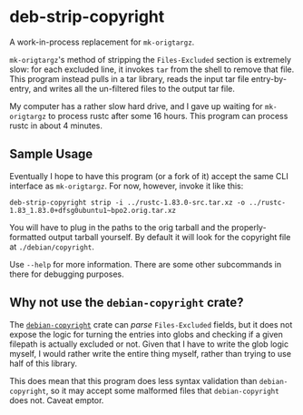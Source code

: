 # deb-strip-copyright

A work-in-process replacement for `mk-origtargz`.

`mk-origtargz`'s method of stripping the `Files-Excluded` section
is extremely slow: for each excluded line, it invokes `tar` from
the shell to remove that file.
This program instead pulls in a tar library, reads the input tar
file entry-by-entry, and writes all
the un-filtered files to the output tar file.

My computer has a rather slow hard drive, and I gave up waiting for
`mk-origtargz` to process rustc after some 16 hours.
This program can process rustc in about 4 minutes.

## Sample Usage

Eventually I hope to have this program (or a fork of it) accept
the same CLI interface as `mk-origtargz`.
For now, however, invoke it like this:

`deb-strip-copyright strip -i ../rustc-1.83.0-src.tar.xz -o ../rustc-1.83_1.83.0+dfsg0ubuntu1~bpo2.orig.tar.xz`

You will have to plug in the paths to the orig tarball and the properly-formatted output tarball yourself.
By default it will look for the copyright file at `./debian/copyright`.

Use `--help` for more information.
There are some other subcommands in there for debugging purposes.

## Why not use the `debian-copyright` crate?

The [`debian-copyright`](https://docs.rs/debian-copyright/0.1.28/debian_copyright/index.html)
crate can *parse* `Files-Excluded` fields, but it does not expose
the logic for turning the entries into globs and checking if
a given filepath is actually excluded or not.
Given that I have to write the glob logic myself, I would rather
write the entire thing myself, rather than trying to use half of
this library.

This does mean that this program does less syntax validation
than `debian-copyright`, so it may accept some malformed files
that `debian-copyright` does not. Caveat emptor.
